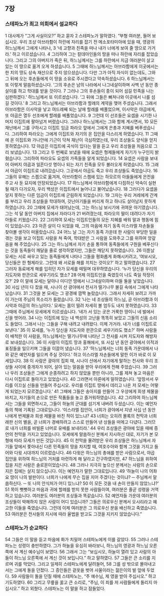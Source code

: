 ## 7장
### 스테파노가 최고 의회에서 설교하다
1 대사제가 “그게 사실이오?” 하고 묻자
2 스테파노가 말하였다. “부형 여러분, 들어 보십시오. 우리 조상 아브라함이 하란에 자리를 잡기 전 메소포타미아에 있을 때, 영광의 하느님께서 그에게 나타나,
3 ‘네 고향과 친족을 떠나 내가 너에게 보여 줄 땅으로 가거라.’ 하고 이르셨습니다.
4 그리하여 그는 칼데아인들의 땅을 떠나 하란에 자리를 잡았습니다. 그리고 그의 아버지가 죽은 뒤, 하느님께서는 그를 하란에서 지금 여러분이 살고 있는 이 땅으로 옮겨 오게 하셨습니다.
5 그때에 하느님께서는 아브라함에게 이곳에서는 한 치의 땅도 상속 재산으로 주지 않으셨습니다. 다만 그가 아직 자식이 없는데도, 그와 그 뒤에 오는 후손들에게 이 땅을 소유로 주시겠다고 약속하셨습니다.
6 하느님께서는 또 이렇게 말씀하셨습니다. ‘그의 후손은 남의 나라에서 나그네살이하며 사백 년 동안 종살이를 하고 학대를 받을 것이다.
7 그러나 그의 후손들이 종이 되어 섬길 민족을 나는 심판하겠다.’ 하느님께서 또 이르셨습니다. ‘그 뒤에 그들은 빠져나와 이곳에서 나를 섬길 것이다.’
8 그리고 하느님께서는 아브라함과 할례의 계약을 맺어 주셨습니다. 그래서 아브라함은 이사악을 낳고 여드레째 되는 날에 할례를 베풀었으며, 이사악은 야곱에게, 또 야곱은 열두 선조에게 할례를 베풀었습니다.
9 그런데 이 선조들은 요셉을 시기한 나머지 이집트에 팔아넘겨 버렸습니다. 그러나 하느님께서는 그와 함께 계시면서,
10 모든 재난에서 그를 구하시고 이집트 임금 파라오 앞에서 그에게 은총과 지혜를 베푸셨습니다. 그리하여 파라오는 그에게 이집트와 자기의 온 집안을 다스리게 하였습니다.
11 그때에 온 이집트와 가나안에 기근이 닥쳐 재난이 극심하였는데, 우리 조상들도 양식을 얻지 못하였습니다.
12 야곱은 이집트에 곡식이 있다는 말을 듣고 우리 조상들을 처음으로 그리 보냈습니다.
13 그리고 두 번째로 보냈을 때에 요셉은 형제들에게 자기가 누구인지 밝혔습니다. 그리하여 파라오도 요셉의 가족들을 알게 되었습니다.
14 요셉은 사람을 보내어 아버지 야곱과 일흔다섯 명이나 되는 자기 친족을 모두 불러오게 하였습니다.
15 그래서 야곱이 이집트로 내려갔습니다. 그곳에서 야곱도 죽고 우리 조상들도 죽었습니다.
16 그들의 유해는 스켐으로 옮겨져, 아브라함이 스켐에 있는 하모르의 아들들에게 은전을 주고 사 둔 묘지에 안장되었습니다.
17 하느님께서 아브라함에게 다짐하신 약속이 실현될 때가 다가오자, 우리 백성은 이집트에서 늘어나고 불어났습니다.
18 그러다가 요셉을 알지 못하는 다른 임금이 이집트에 군림하게 되었습니다.
19 그자는 우리 겨레에게 간계를 부리고 우리 조상들을 학대하여, 갓난아기들을 버리게 하고 하나도 살아남지 못하게 하였습니다.
20 그때에 모세가 태어났는데, 그는 하느님 보시기에 귀여운 아기였습니다. 그는 석 달 동안 아버지 집에서 자라다가
21 버려졌는데, 파라오의 딸이 데려다가 자기 아들로 키웠습니다.
22 그리하여 모세는 이집트인들의 모든 지혜를 배워 말과 행동에 힘이 있었습니다.
23 마흔 살이 다 되었을 때, 그의 마음에 자기 동족 이스라엘 자손들을 찾아볼 생각이 떠올랐습니다.
24 어느 날 그는 자기 동족 가운데 한 사람이 부당한 일을 겪는 것을 보고 이집트 사람을 쳐 죽여, 학대받은 그 사람을 도와주고 그를 위하여 앙갚음을 해 주었습니다.
25 그는 하느님께서 자기 손을 통하여 동족들에게 구원을 베푸신다는 것을 동족들이 깨달을 줄로 생각하였지만, 그들은 깨닫지 못하였습니다.
26 이튿날 모세는 서로 싸우고 있는 동족들에게 나타나 그들을 평화롭게 화해시키려고, ‘여보시오, 당신들은 한 형제라오. 그런데 왜 서로들 해를 끼치는 것이오?’ 하고 말하였습니다.
27 그러자 동료에게 해를 입히던 자가 모세를 떼밀며 대꾸하였습니다. ‘누가 당신을 우리의 지도자와 판관으로 세우기라도 했소?
28 어제 이집트인을 죽였듯이 나도 죽일 작정이오?’
29 이 말에 모세는 달아나 미디안 땅에서 나그네살이하며 아들 둘을 낳았습니다.
30 사십 년이 다 찼을 때, 시나이 산 광야에서 천사가 떨기나무 불길 속에서 그에게 나타났습니다.
31 그것을 본 모세는 그 광경에 깜짝 놀랐습니다. 그래서 자세히 보려고 가까이 가는데 주님의 목소리가 들렸습니다.
32 ‘나는 네 조상들의 하느님, 곧 아브라함과 이사악과 야곱의 하느님이다.’ 모세는 몸이 떨려 자세히 볼 엄두도 내지 못하였습니다.
33 그때에 주님께서 모세에게 이르셨습니다. ‘네가 서 있는 곳은 거룩한 땅이니 네 발에서 신을 벗어라.
34 나는 이집트에 있는 내 백성의 고난을 똑똑히 보았고 그들의 신음 소리도 들었다. 그래서 나는 그들을 구해 내려고 내려왔다. 이제 가거라. 내가 너를 이집트로 보낸다.’
35 이 모세를, ‘누가 당신을 지도자와 판관으로 세우기라도 했소?’ 하며 사람들이 배척한 이 사람을, 하느님께서는 떨기나무에 나타난 그 천사를 시켜 지도자와 해방자로 보내셨습니다.
36 이 사람이 이집트 땅과 홍해에서, 또 사십 년 동안 광야에서 이적과 표징들을 일으키며 그들을 이끌어 냈습니다.
37 ‘하느님께서는 너희 동족 가운데에서 나와 같은 예언자를 일으켜 주실 것이다.’ 하고 이스라엘 자손들에게 말한 이가 바로 이 모세입니다.
38 이 사람은 광야의 집회 때, 시나이 산에서 자기에게 말하는 천사와 우리 조상들 사이에 중개자가 되어, 살아 있는 말씀을 받아 우리에게 전해 주었습니다.
39 그러나 우리 조상들은 그에게 순종하려고 하지 않았을 뿐만 아니라, 그를 제쳐 놓고 마음은 다시 이집트로 돌아가고 있었습니다.
40 그러면서 아론에게 말하였습니다. ‘앞장서서 우리를 이끄실 신들을 만들어 주십시오. 우리를 이집트 땅에서 데리고 나온 저 모세는 어떻게 되었는지 모르겠습니다.’
41 그때에 그들은 송아지를 만들어 그 우상에게 희생 제물을 바치고, 자기들의 손으로 만든 작품들을 놓고 즐거워하였습니다.
42 그리하여 하느님께서는 그들을 외면하시고, 그들이 하늘의 군대를 섬기게 내버려 두셨습니다. 이는 예언자들의 책에 기록된 그대로입니다. ‘이스라엘 집안아, 너희가 광야에서 지낸 사십 년 동안 나에게 번제물과 희생 제물을 바친 적이 있느냐?
43 너희는 오히려 몰록의 천막과 너희 래판 신의 별을, 곧 너희가 경배하려고 스스로 만들어 낸 상들을 떠메고 다녔다. 그러므로 내가 너희를 바빌론 너머로 유배를 보내리라.’
44 우리 조상들은 광야에 있을 때에 증언의 천막을 가지고 있었습니다. 모세에게 말씀하신 분께서 지시하신 대로, 자기가 본 모형에 따라 모세가 만든 것입니다.
45 이 천막을 물려받은 우리 조상들은 하느님께서 자기들 앞에서 쫓아내신 다른 민족들의 땅을 차지할 때, 여호수아와 함께 그것을 가지고 들어와 다윗 시대까지 이르렀습니다.
46 다윗은 하느님의 총애를 받은 사람으로서, 야곱 집안을 위하여 하느님의 거처를 마련하게 해 달라고 간구하였지만,
47 하느님을 위하여 집을 지은 사람은 솔로몬이었습니다.
48 그러나 지극히 높으신 분께서는 사람의 손으로 지은 집에는 살지 않으십니다. 이는 예언자가 말한 그대로입니다.
49 ‘하늘이 나의 어좌요 땅이 나의 발판이다. 너희가 나에게 무슨 집을 지어 주겠다는 것이냐? ─ 주님께서 말씀하신다. ─ 또 나의 안식처가 어디 있느냐?
50 이 모든 것을 내 손이 만들지 않았느냐?’
51 목이 뻣뻣하고 마음과 귀에 할례를 받지 못한 사람들이여, 여러분은 줄곧 성령을 거역하고 있습니다. 여러분도 여러분의 조상들과 똑같습니다.
52 예언자들 가운데 여러분의 조상들이 박해하지 않은 사람이 어디 있습니까? 그들은 의로우신 분께서 오시리라고 예고한 이들을 죽였습니다. 그런데 이제 여러분은 그 의로우신 분을 배신하고 죽였습니다.
53 여러분은 천사들의 지시에 따라 율법을 받고도 그것을 지키지 않았습니다.”
### 스테파노가 순교하다
54 그들은 이 말을 듣고 마음에 화가 치밀어 스테파노에게 이를 갈았다.
55 그러나 스테파노는 성령이 충만하였다. 그가 하늘을 유심히 바라보니, 하느님의 영광과 하느님 오른쪽에 서 계신 예수님이 보였다.
56 그래서 그는 “보십시오, 하늘이 열려 있고 사람의 아들이 하느님 오른쪽에 서 계신 것이 보입니다.” 하고 말하였다.
57 그들은 큰 소리를 지르며 귀를 막았다. 그리고 일제히 스테파노에게 달려들어,
58 그를 성 밖으로 몰아내고서는 그에게 돌을 던졌다. 그 증인들은 겉옷을 벗어 사울이라는 젊은이의 발 앞에 두었다.
59 사람들이 돌을 던질 때에 스테파노는, “주 예수님, 제 영을 받아 주십시오.” 하고 기도하였다.
60 그리고 무릎을 꿇고 큰 소리로, “주님, 이 죄를 저 사람들에게 돌리지 마십시오.” 하고 외쳤다. 스테파노는 이 말을 하고 잠들었다.
